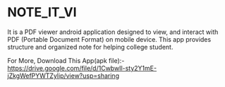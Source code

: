 # NOTE_IT_VI

It is a PDF viewer android application designed to view, and interact with PDF (Portable Document Format) on mobile device. This app provides structure and organized note for helping college student.

For More, Download This App(apk file):- https://drive.google.com/file/d/1CwbwIl-sty2Y1mE-jZkgWefPYWTZylip/view?usp=sharing
